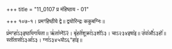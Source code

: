 +++
title = "11_0107 प्र मंहिष्ठाय - 01"

+++
१०७-१। प्रमꣳहिष्ठीये द्वे॥ द्वयोरिन्द्रः ककुबग्निः॥

प्र꣥मꣳहा꣢ऽ३इष्ठा꣤꣯यगा꣥꣯यता॥ ऋ꣢ता꣡व्नेऽ᳒२᳒। बृ꣡हते꣯शूक्रा꣢ऽ३शो꣤ऽ३। चाऽ२३४इषा꣥इ॥ उ꣢पा꣡औ꣢ऽ३हो꣢॥ स्तो꣡तासो꣢ऽ३आ꣤ऽ३। ग्ना꣢ऽ३४५योऽ६"हा꣥इ॥